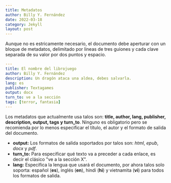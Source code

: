 ```yaml
---
title: Metadatos
author: Billy Y. Fernández
date: 2022-03-18
category: Jekyll
layout: post
---
```


Aunque no es estricamente necesario, el documento debe aperturar con un bloque de metadatos, delimitado por lineas de tres guiones y cada clave separada de su valor por dos puntos y espacio.

~~~yaml
---
title: El nombre del librojuego
author: Billy Y. Fernández
description: Un dragón ataca una aldea, debes salvarla.
lang: es
publisher: Textagames
output: docx
turn_to: ve a la sección
tags: [terror, fantasia]
---
~~~

Los metadatos que actualmente usa talos son: **title, author, lang, publisher, description, output, tags y turn_to**. Ninguno es obligatorio pero se recomienda por lo menos especificar el título, el autor y el formato de salida del documento.

- **output:** Los formatos de salida soportados por talos son: *html*, *epub*, *docx* y *pdf*.
- **turn_to:** Para especificar qué texto va a preceder a cada enlace, es decir el clásico "ve a la sección X".
- **lang:** Especifica la lengua que usará el documento, por ahora talos solo soporta: español (**es**), inglés (**en**), hindi (**hi**) y vietnamita (**vi**) para todos los formatos de salida.